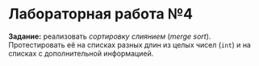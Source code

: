 # Лабораторная работа №4
**Задание:** реализовать *сортировку слиянием* (*merge sort*). Протестировать её на списках разных длин из целых чисел
(`int`) и на списках с дополнительной информацией.